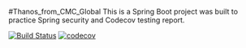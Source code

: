 #Thanos_from_CMC_Global
This is a Spring Boot project was built to practice Spring security and Codecov testing report.

[![Build Status](https://app.travis-ci.com/NinjaKame/Spring_Security_Demo_Poject_Thuan_CMC.svg?branch=master)](https://app.travis-ci.com/NinjaKame/Spring_Security_Demo_Poject_Thuan_CMC)
[![codecov](https://codecov.io/gh/NinjaKame/Spring_Security_Demo_Poject_Thuan_CMC/branch/master/graph/badge.svg?token=L2G6L6TG1E)](https://codecov.io/gh/NinjaKame/Spring_Security_Demo_Poject_Thuan_CMC)
